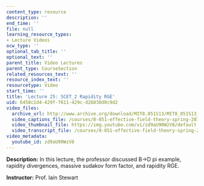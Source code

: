 ```yaml
---
content_type: resource
description: ''
end_time: ''
file: null
learning_resource_types:
- Lecture Videos
ocw_type: ''
optional_tab_title: ''
optional_text: ''
parent_title: Video Lectures
parent_type: CourseSection
related_resources_text: ''
resource_index_text: ''
resourcetype: Video
start_time: ''
title: 'Lecture 25: SCET_2 Rapidity RGE'
uid: 6458c1d4-429f-7611-429c-d26830d0c9d2
video_files:
  archive_url: http://www.archive.org/download/MIT8.851S13/MIT8_851S13_lec25_300k.mp4
  video_captions_file: /courses/8-851-effective-field-theory-spring-2013/3588220e35975ac0b44df5be22fafe0d_zd9aU90WzV8.vtt
  video_thumbnail_file: https://img.youtube.com/vi/zd9aU90WzV8/default.jpg
  video_transcript_file: /courses/8-851-effective-field-theory-spring-2013/ef606307f1ec1bf183b37f8db212c428_zd9aU90WzV8.pdf
video_metadata:
  youtube_id: zd9aU90WzV8
---
```


**Description:** In this lecture, the professor discussed B->D pi example, rapidity divergences, massive sudakov form factor, and rapidity RGE.

**Instructor:** Prof. Iain Stewart



